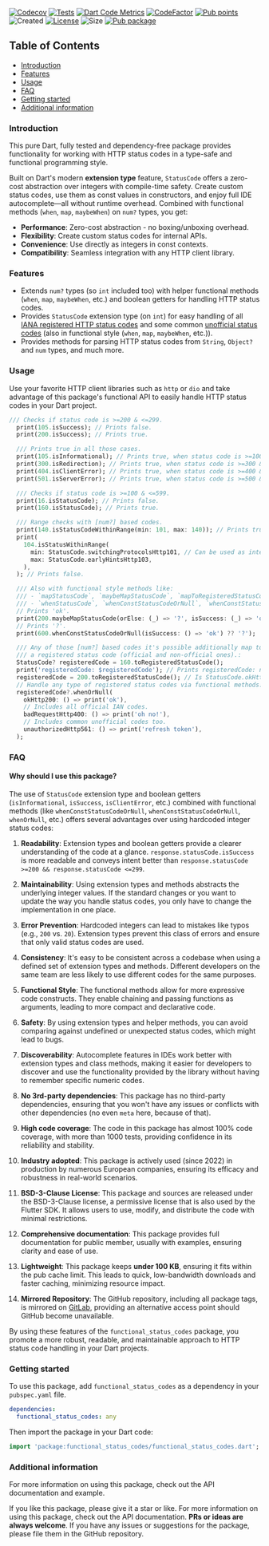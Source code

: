 [![Codecov](https://codecov.io/gh/tsinis/functional_status_codes/branch/main/graph/badge.svg?token=VkxPPVjoJ3)](https://codecov.io/gh/tsinis/functional_status_codes)
[![Tests](https://github.com/tsinis/functional_status_codes/actions/workflows/test.yaml/badge.svg)](https://github.com/tsinis/functional_status_codes/actions/workflows/test.yaml)
[![Dart Code Metrics](https://img.shields.io/badge/passing-dcm?style=flat&logo=dart&logoColor=lightskyblue&label=dcm&color=dark-green)](https://dcm.dev)
[![CodeFactor](https://www.codefactor.io/repository/github/tsinis/functional_status_codes/badge)](https://www.codefactor.io/repository/github/tsinis/functional_status_codes)
[![Pub points](https://img.shields.io/pub/points/functional_status_codes)](https://pub.dev/packages/functional_status_codes/score)
![Created](https://img.shields.io/github/created-at/tsinis/functional_status_codes)
[![License](https://img.shields.io/badge/License-BSD_3--Clause-blue.svg)](https://opensource.org/licenses/BSD-3-Clause)
![Size](https://img.shields.io/github/languages/code-size/tsinis/functional_status_codes)
[![Pub package](https://img.shields.io/pub/v/functional_status_codes.svg)](https://pub.dev/packages/functional_status_codes)

## Table of Contents

- [Introduction](#introduction)
- [Features](#features)
- [Usage](#usage)
- [FAQ](#faq)
- [Getting started](#getting-started)
- [Additional information](#additional-information)

### Introduction

This pure Dart, fully tested and dependency-free package provides functionality for working with HTTP status codes in a type-safe and functional programming style.

Built on Dart's modern **extension type** feature, `StatusCode` offers a zero-cost abstraction over integers with compile-time safety. Create custom status codes, use them as const values in constructors, and enjoy full IDE autocomplete—all without runtime overhead. Combined with functional methods (`when`, `map`, `maybeWhen`) on `num?` types, you get:

- **Performance**: Zero-cost abstraction - no boxing/unboxing overhead.
- **Flexibility**: Create custom status codes for internal APIs.
- **Convenience**: Use directly as integers in const contexts.
- **Compatibility**: Seamless integration with any HTTP client library.

### Features

- Extends `num?` types (so `int` included too) with helper functional methods (`when`, `map`, `maybeWhen`, etc.) and boolean getters for handling HTTP status codes.
- Provides `StatusCode` extension type (on `int`) for easy handling of all [IANA registered HTTP status codes](https://www.iana.org/assignments/http-status-codes/http-status-codes.xml) and some common [unofficial status codes](https://en.wikipedia.org/wiki/List_of_HTTP_status_codes#Unofficial_codes) (also in functional style (`when`, `map`, `maybeWhen`, etc.)).
- Provides methods for parsing HTTP status codes from `String`, `Object?` and `num` types, and much more.

### Usage

Use your favorite HTTP client libraries such as `http` or `dio` and take advantage of this package's functional API to easily handle HTTP status codes in your Dart project.

```dart
/// Checks if status code is >=200 & <=299.
  print(105.isSuccess); // Prints false.
  print(200.isSuccess); // Prints true.

  /// Prints true in all those cases.
  print(105.isInformational); // Prints true, when status code is >=100 & <=199.
  print(300.isRedirection); // Prints true, when status code is >=300 & <=399.
  print(404.isClientError); // Prints true, when status code is >=400 & <=499.
  print(501.isServerError); // Prints true, when status code is >=500 & <=599.

  /// Checks if status code is >=100 & <=599.
  print(16.isStatusCode); // Prints false.
  print(160.isStatusCode); // Prints true.

  /// Range checks with [num?] based codes.
  print(140.isStatusCodeWithinRange(min: 101, max: 140)); // Prints true.
  print(
    104.isStatusWithinRange(
      min: StatusCode.switchingProtocolsHttp101, // Can be used as integer too.
      max: StatusCode.earlyHintsHttp103,
    ),
  ); // Prints false.

  /// Also with functional style methods like:
  /// - `mapStatusCode`, `maybeMapStatusCode`, `mapToRegisteredStatusCode`,
  /// - `whenStatusCode`, `whenConstStatusCodeOrNull`, `whenConstStatusCode`.
  // Prints 'ok'.
  print(200.maybeMapStatusCode(orElse: (_) => '?', isSuccess: (_) => 'ok'));
  // Prints '?'.
  print(600.whenConstStatusCodeOrNull(isSuccess: () => 'ok') ?? '?');

  /// Any of those [num?] based codes it's possible additionally map to
  /// a registered status code (official and non-official ones).:
  StatusCode? registeredCode = 160.toRegisteredStatusCode();
  print('registeredCode: $registeredCode'); // Prints registeredCode: null.
  registeredCode = 200.toRegisteredStatusCode(); // Is StatusCode.okHttp200.
  // Handle any type of registered status codes via functional methods:
  registeredCode?.whenOrNull(
    okHttp200: () => print('ok'),
    // Includes all official IAN codes.
    badRequestHttp400: () => print('oh no!'),
    // Includes common unofficial codes too.
    unauthorizedHttp561: () => print('refresh token'),
  );
```

### FAQ

#### Why should I use this package?

The use of `StatusCode` extension type and boolean getters (`isInformational`, `isSuccess`, `isClientError`, etc.) combined with functional methods (like `whenConstStatusCodeOrNull`, `whenConstStatusCodeOrNull`, `whenOrNull`, etc.) offers several advantages over using hardcoded integer status codes:

1. **Readability**: Extension types and boolean getters provide a clearer understanding of the code at a glance. `response.statusCode.isSuccess` is more readable and conveys intent better than `response.statusCode >=200 && response.statusCode <=299`.

2. **Maintainability**: Using extension types and methods abstracts the underlying integer values. If the standard changes or you want to update the way you handle status codes, you only have to change the implementation in one place.

3. **Error Prevention**: Hardcoded integers can lead to mistakes like typos (e.g., `200` vs. `20`). Extension types prevent this class of errors and ensure that only valid status codes are used.

4. **Consistency**: It's easy to be consistent across a codebase when using a defined set of extension types and methods. Different developers on the same team are less likely to use different codes for the same purposes.

5. **Functional Style**: The functional methods allow for more expressive code constructs. They enable chaining and passing functions as arguments, leading to more compact and declarative code.

6. **Safety**: By using extension types and helper methods, you can avoid comparing against undefined or unexpected status codes, which might lead to bugs.

7. **Discoverability**: Autocomplete features in IDEs work better with extension types and class methods, making it easier for developers to discover and use the functionality provided by the library without having to remember specific numeric codes.

8. **No 3rd-party dependencies**: This package has no third-party dependencies, ensuring that you won't have any issues or conflicts with other dependencies (no even `meta` here, because of that).

9. **High code coverage**: The code in this package has almost 100% code coverage, with more than 1000 tests, providing confidence in its reliability and stability.

10. **Industry adopted**: This package is actively used (since 2022) in production by numerous European companies, ensuring its efficacy and robustness in real-world scenarios.

11. **BSD-3-Clause License**: This package and sources are released under the BSD-3-Clause license, a permissive license that is also used by the Flutter SDK. It allows users to use, modify, and distribute the code with minimal restrictions.

12. **Comprehensive documentation**: This package provides full documentation for public member, usually with examples, ensuring clarity and ease of use.

13. **Lightweight**: This package keeps **under 100 KB**, ensuring it fits within the pub cache limit. This leads to quick, low-bandwidth downloads and faster caching, minimizing resource impact.

14. **Mirrored Repository**: The GitHub repository, including all package tags, is mirrored on [GitLab](https://gitlab.com/tsinis/functional_status_codes/), providing an alternative access point should GitHub become unavailable.

By using these features of the `functional_status_codes` package, you promote a more robust, readable, and maintainable approach to HTTP status code handling in your Dart projects.

### Getting started

To use this package, add `functional_status_codes` as a dependency in your `pubspec.yaml` file.

```yaml
dependencies:
  functional_status_codes: any
```

Then import the package in your Dart code:

```dart
import 'package:functional_status_codes/functional_status_codes.dart';
```

### Additional information

For more information on using this package, check out the API documentation and example.

If you like this package, please give it a star or like. For more information on using this package, check out the API documentation. **PRs or ideas are always welcome**.
If you have any issues or suggestions for the package, please file them in the GitHub repository.
